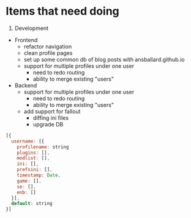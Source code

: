 # Items that need doing

1. Development
  - Frontend
    - refactor navigation
    - clean profile pages
    - set up some common db of blog posts with ansballard.github.io
    - support for multiple profiles under one user
      - need to redo routing
      - ability to merge existing "users"
  - Backend
    - support for multiple profiles under one user
      - need to redo routing
      - ability to merge existing "users"
    - add support for fallout
      - diffing ini files
      - upgrade DB

```javascript
[{
  username: [{
    profilename: string
    plugins: [],
    modlist: [],
    ini: [],
    prefsini: [],
    timestamp: Date,
    game: [],
    se: [],
    enb: []
  }],
  default: string
}]
```
